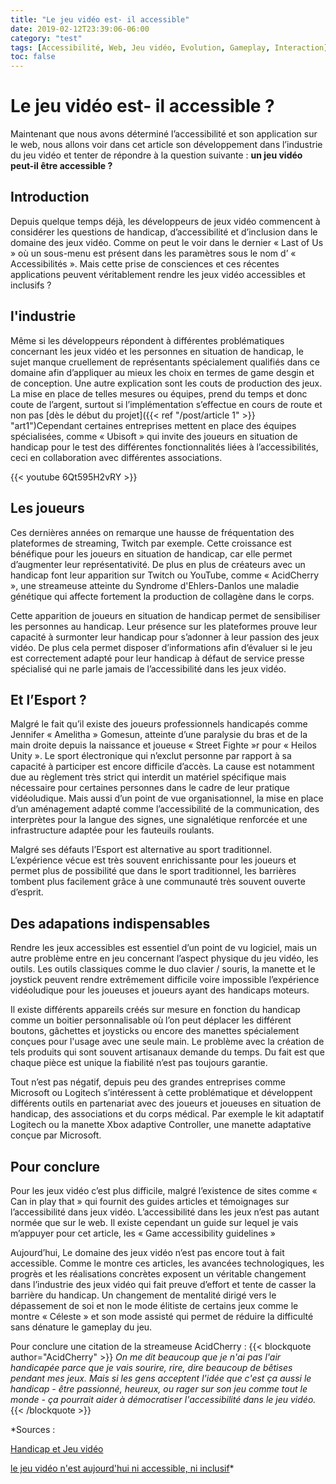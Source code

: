 ```yaml
---
title: "Le jeu vidéo est- il accessible"
date: 2019-02-12T23:39:06-06:00
category: "test"
tags: [Accessibilité, Web, Jeu vidéo, Evolution, Gameplay, Interaction]
toc: false
---
```


# Le jeu vidéo est- il accessible ?  
Maintenant que nous avons déterminé l’accessibilité et son application sur le web, nous allons voir dans cet article son développement dans l’industrie du jeu vidéo et tenter de répondre à la question suivante : **un jeu vidéo peut-il être accessible ?**

## Introduction
Depuis quelque temps déjà, les développeurs de jeux vidéo commencent à considérer les questions de handicap, d’accessibilité et d’inclusion dans le domaine des jeux vidéo. Comme on peut le voir dans le dernier « Last of Us » où un sous-menu est présent dans les paramètres sous le nom d’ « Accessibilités ». Mais cette prise de consciences et ces récentes applications peuvent véritablement rendre les jeux vidéo accessibles et inclusifs ?

## l'industrie
Même si les développeurs répondent à différentes problématiques concernant les jeux vidéo et les personnes en situation de handicap, le sujet manque cruellement de représentants spécialement qualifiés dans ce domaine afin d’appliquer au mieux les choix en termes de game desgin et de conception. Une autre explication sont les couts de production des jeux. La mise en place de telles mesures ou équipes, prend du temps et donc coute de l’argent, surtout si l’implémentation s’effectue en cours de route et non pas [dès le début du projet]({{< ref "/post/article 1" >}} "art1")Cependant certaines entreprises mettent en place des équipes spécialisées, comme « Ubisoft » qui invite des joueurs en situation de handicap pour le test des différentes fonctionnalités liées à l’accessibilités, ceci en collaboration avec différentes associations. 

{{< youtube 6Qt595H2vRY >}}


## Les joueurs
Ces dernières années on remarque une hausse de fréquentation des plateformes de streaming, Twitch par exemple. Cette croissance est bénéfique pour les joueurs en situation de handicap, car elle permet d’augmenter leur représentativité. De plus en plus de créateurs avec un handicap font leur apparition sur Twitch ou YouTube, comme « AcidCherry », une streameuse atteinte du Syndrome d'Ehlers-Danlos une maladie génétique qui affecte fortement la production de collagène dans le corps.

Cette apparition de joueurs en situation de handicap permet de sensibiliser les personnes au handicap. Leur présence sur les plateformes prouve leur capacité à surmonter leur handicap pour s’adonner à leur passion des jeux vidéo. De plus cela permet disposer d’informations afin d’évaluer si le jeu est correctement adapté pour leur handicap à défaut de service presse spécialisé qui ne parle jamais de l’accessibilité dans les jeux vidéo.


## Et l’Esport ?
Malgré le fait qu’il existe des joueurs professionnels handicapés comme Jennifer « Amelitha » Gomesun, atteinte d’une paralysie du bras et de la main droite depuis la naissance et joueuse « Street Fighte »r pour « Heilos Unity ». Le sport électronique qui n’exclut personne par rapport à sa capacité à participer est encore difficile d’accès. La cause est notamment due au règlement très strict qui interdit un matériel spécifique mais nécessaire pour certaines personnes dans le cadre de leur pratique vidéoludique.  Mais aussi d’un point de vue organisationnel, la mise en place d’un aménagement adapté comme l’accessibilité de la communication, des interprètes pour la langue des signes, une signalétique renforcée et une infrastructure adaptée pour les fauteuils roulants.

Malgré ses défauts l’Esport est alternative au sport traditionnel. L’expérience vécue est très souvent enrichissante pour les joueurs et permet plus de possibilité que dans le sport traditionnel, les barrières tombent plus facilement grâce à une communauté très souvent ouverte d’esprit.

## Des adapations indispensables
Rendre les jeux accessibles est essentiel d’un point de vu logiciel, mais un autre problème entre en jeu concernant l’aspect physique du jeu vidéo, les outils. Les outils classiques comme le duo clavier / souris, la manette et le joystick peuvent rendre extrêmement difficile voire impossible l’expérience vidéoludique pour les joueuses et joueurs ayant des handicaps moteurs. 

Il existe différents appareils créés sur mesure en fonction du handicap comme un boitier personnalisable où l’on peut déplacer les différent boutons, gâchettes et joysticks ou encore des manettes spécialement conçues pour l'usage avec une seule main. Le problème avec la création de tels produits qui sont souvent artisanaux demande du temps. Du fait est que chaque pièce est unique la fiabilité n’est pas toujours garantie.

Tout n’est pas négatif, depuis peu des grandes entreprises comme Microsoft ou Logitech s’intéressent à cette problématique et développent différents outils en partenariat avec des joueurs et joueuses en situation de handicap, des associations et du corps médical. Par exemple le kit adaptatif Logitech ou la manette Xbox adaptive Controller, une manette adaptative conçue par Microsoft.


## Pour conclure
Pour les jeux vidéo c’est plus difficile, malgré l’existence de sites comme « Can in play that » qui fournit des guides articles et témoignages sur l’accessibilité dans jeux vidéo. L’accessibilité dans les jeux n’est pas autant normée que sur le web. Il existe cependant un guide sur lequel je vais m’appuyer pour cet article, les « Game accessibility guidelines »

Aujourd’hui, Le domaine des jeux vidéo n’est pas encore tout à fait accessible. Comme le montre ces articles, les avancées technologiques, les progrès et les réalisations concrètes exposent un véritable changement dans l’industrie des jeux vidéo qui fait preuve d’effort et tente de casser la barrière du handicap. Un changement de mentalité dirigé vers le dépassement de soi et non le mode élitiste de certains jeux comme le montre « Céleste » et son mode assisté qui permet de réduire la difficulté sans dénature le gameplay du jeu. 

Pour conclure une citation de la streameuse AcidCherry :
{{< blockquote author="AcidCherry" >}}
*On me dit beaucoup que je n'ai pas l'air handicapée parce que je vais sourire, rire, dire beaucoup de bêtises pendant mes jeux. Mais si les gens acceptent l'idée que c'est ça aussi le handicap - être passionné, heureux, ou rager sur son jeu comme tout le monde - ça pourrait aider à démocratiser l'accessibilité dans le jeu vidéo.*
{{< /blockquote >}}

*Sources : 

[Handicap et Jeu vidéo](https://www.gamekult.com/actualite/handicap-et-jeu-video-en-2020-l-accessibilite-n-est-plus-une-option-3050831221.html)

[le jeu vidéo n'est aujourd'hui ni accessible, ni inclusif](https://level256.parisandco.paris/a-la-une/tendances-esport-innovation/non-le-jeu-video-n-est-aujourd-hui-ni-accessible-ni-inclusif-mais-ca-avance#_edn2)*
